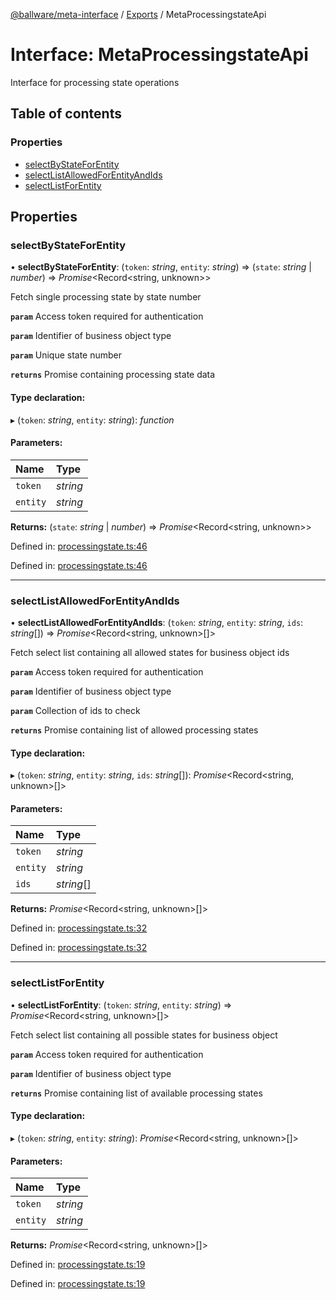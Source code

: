 [@ballware/meta-interface](../README.md) / [Exports](../modules.md) / MetaProcessingstateApi

# Interface: MetaProcessingstateApi

Interface for processing state operations

## Table of contents

### Properties

- [selectByStateForEntity](metaprocessingstateapi.md#selectbystateforentity)
- [selectListAllowedForEntityAndIds](metaprocessingstateapi.md#selectlistallowedforentityandids)
- [selectListForEntity](metaprocessingstateapi.md#selectlistforentity)

## Properties

### selectByStateForEntity

• **selectByStateForEntity**: (`token`: *string*, `entity`: *string*) => (`state`: *string* \| *number*) => *Promise*<Record<string, unknown\>\>

Fetch single processing state by state number

**`param`** Access token required for authentication

**`param`** Identifier of business object type

**`param`** Unique state number

**`returns`** Promise containing processing state data

#### Type declaration:

▸ (`token`: *string*, `entity`: *string*): *function*

#### Parameters:

Name | Type |
:------ | :------ |
`token` | *string* |
`entity` | *string* |

**Returns:** (`state`: *string* \| *number*) => *Promise*<Record<string, unknown\>\>

Defined in: [processingstate.ts:46](https://github.com/ballware/ballware-client/blob/cea3b48/packages/meta-interface/src/processingstate.ts#L46)

Defined in: [processingstate.ts:46](https://github.com/ballware/ballware-client/blob/cea3b48/packages/meta-interface/src/processingstate.ts#L46)

___

### selectListAllowedForEntityAndIds

• **selectListAllowedForEntityAndIds**: (`token`: *string*, `entity`: *string*, `ids`: *string*[]) => *Promise*<Record<string, unknown\>[]\>

Fetch select list containing all allowed states for business object ids

**`param`** Access token required for authentication

**`param`** Identifier of business object type

**`param`** Collection of ids to check

**`returns`** Promise containing list of allowed processing states

#### Type declaration:

▸ (`token`: *string*, `entity`: *string*, `ids`: *string*[]): *Promise*<Record<string, unknown\>[]\>

#### Parameters:

Name | Type |
:------ | :------ |
`token` | *string* |
`entity` | *string* |
`ids` | *string*[] |

**Returns:** *Promise*<Record<string, unknown\>[]\>

Defined in: [processingstate.ts:32](https://github.com/ballware/ballware-client/blob/cea3b48/packages/meta-interface/src/processingstate.ts#L32)

Defined in: [processingstate.ts:32](https://github.com/ballware/ballware-client/blob/cea3b48/packages/meta-interface/src/processingstate.ts#L32)

___

### selectListForEntity

• **selectListForEntity**: (`token`: *string*, `entity`: *string*) => *Promise*<Record<string, unknown\>[]\>

Fetch select list containing all possible states for business object

**`param`** Access token required for authentication

**`param`** Identifier of business object type

**`returns`** Promise containing list of available processing states

#### Type declaration:

▸ (`token`: *string*, `entity`: *string*): *Promise*<Record<string, unknown\>[]\>

#### Parameters:

Name | Type |
:------ | :------ |
`token` | *string* |
`entity` | *string* |

**Returns:** *Promise*<Record<string, unknown\>[]\>

Defined in: [processingstate.ts:19](https://github.com/ballware/ballware-client/blob/cea3b48/packages/meta-interface/src/processingstate.ts#L19)

Defined in: [processingstate.ts:19](https://github.com/ballware/ballware-client/blob/cea3b48/packages/meta-interface/src/processingstate.ts#L19)
